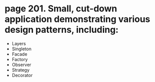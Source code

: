 # page 201. Small, cut-down application demonstrating various design patterns, including:

* Layers
* Singleton
* Facade
* Factory
* Observer
* Strategy
* Decorator
